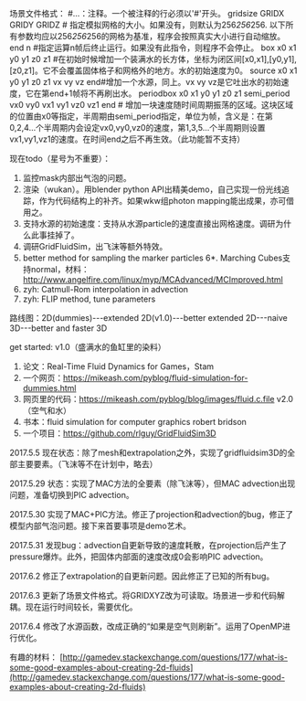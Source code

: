 ﻿场景文件格式：
#...：注释。一个被注释的行必须以'#'开头。
gridsize GRIDX GRIDY GRIDZ # 指定模拟网格的大小。如果没有，则默认为256*256*256. 以下所有参数均应以256*256*256的网格为基准，程序会按照真实大小进行自动缩放。
end n #指定运算n帧后终止运行。如果没有此指令，则程序不会停止。
box x0 x1 y0 y1 z0 z1 #在初始时候增加一个装满水的长方体，坐标为闭区间[x0,x1],[y0,y1],[z0,z1]。它不会覆盖固体格子和网格外的地方。水的初始速度为0。
source x0 x1 y0 y1 z0 z1 vx vy vz end#增加一个水源，同上。vx vy vz是它吐出水的初始速度，它在第end+1帧将不再刷出水。
periodbox x0 x1 y0 y1 z0 z1 semi_period vx0 vy0 vx1 vy1 vz0 vz1 end # 增加一块速度随时间周期振荡的区域。这块区域的位置由x0等指定，半周期由semi_period指定，单位为帧，含义是：在第0,2,4...个半周期内会设定vx0,vy0,vz0的速度，第1,3,5...个半周期则设置vx1,vy1,vz1的速度。在时间end之后不再生效。（此功能暂不支持）

现在todo（星号为不重要）：
1. 监控mask内部出气泡的问题。
2. 渲染（wukan）。用blender python API出精美demo，自己实现一份光线追踪，作为代码结构上的补齐。如果wkw组photon mapping能出成果，亦可借用之。
3. 支持水源的初始速度：支持从水源particle的速度直接出网格速度。调研为什么此事挂掉了。
4. 调研GridFluidSim，出飞沫等额外特效。
5. better method for sampling the marker particles
6\*. Marching Cubes支持normal，材料：http://www.angelfire.com/linux/myp/MCAdvanced/MCImproved.html
7. zyh: Catmull-Rom interpolation in advection
8. zyh: FLIP method, tune parameters


路线图：2D(dummies)---extended 2D(v1.0)---better extended 2D---naive 3D---better and faster 3D

get started:
v1.0（盛满水的鱼缸里的染料）
1. 论文：Real-Time Fluid Dynamics for Games，Stam
2. 一个网页：https://mikeash.com/pyblog/fluid-simulation-for-dummies.html
3. 网页里的代码：https://mikeash.com/pyblog/blog/images/fluid.c.file
v2.0（空气和水）
1. 书本：fluid simulation for computer graphics robert bridson
2. 一个项目：https://github.com/rlguy/GridFluidSim3D

2017.5.5
现在状态：除了mesh和extrapolation之外，实现了gridfluidsim3D的全部主要要素。（飞沫等不在计划中，略去）

2017.5.29
状态：实现了MAC方法的全要素（除飞沫等），但MAC advection出现问题，准备切换到PIC advection。

2017.5.30
实现了MAC+PIC方法。修正了projection和advection的bug，修正了模型内部气泡问题。接下来首要事项是demo艺术。

2017.5.31
发现bug：advection自更新导致的速度耗散，在projection后产生了pressure爆炸。此外，把固体内部面的速度改成0会影响PIC advection。

2017.6.2
修正了extrapolation的自更新问题。因此修正了已知的所有bug。

2017.6.3
更新了场景文件格式。将GRIDXYZ改为可读取。场景进一步和代码解耦。现在运行时间较长，需要优化。

2017.6.4
修改了水源函数，改成正确的“如果是空气则刷新”。运用了OpenMP进行优化。

有趣的材料： [http://gamedev.stackexchange.com/questions/177/what-is-some-good-examples-about-creating-2d-fluids](http://gamedev.stackexchange.com/questions/177/what-is-some-good-examples-about-creating-2d-fluids)
